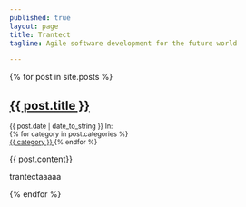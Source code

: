 ```yaml
---
published: true
layout: page
title: Trantect
tagline: Agile software development for the future world

---
```


{% for post in site.posts %}
## <a href="{{ BASE_PATH }}{{ post.url }}">{{ post.title }}</a>

<p>

  <small><span id="date">{{ post.date | date_to_string }}</span>
  In:  
  {% for category in post.categories %}   
  <a href="categories.html" class="category_link">
  {{ category }} 
  </a>
  {% endfor %}
  </small>
</p>
  



<p>
  {{ post.content}}
</p>

<p>
trantectaaaaa
</p>
  {% endfor %}
